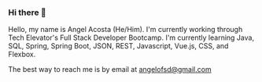 ### Hi there 👋

<!--
**angelofsd/angelofsd** is a ✨ _special_ ✨ repository because its `README.md` (this file) appears on your GitHub profile.

Here are some ideas to get you started:

- 🔭 I’m currently working on ...
- 🌱 I’m currently learning ...
- 👯 I’m looking to collaborate on ...
- 🤔 I’m looking for help with ...
- 💬 Ask me about ...
- 📫 How to reach me: ...
- 😄 Pronouns: ...
- ⚡ Fun fact: ...
-->
 Hello, my name is Angel Acosta (He/Him). I'm currently working through Tech Elevator's Full Stack Developer Bootcamp. I'm currently learning Java, SQL, Spring,  Spring Boot, JSON, REST, Javascript, Vue.js, CSS, and Flexbox.

 The best way to reach me is by email at angelofsd@gmail.com

